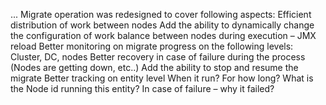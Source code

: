 ...
Migrate operation was redesigned to cover following aspects:
Efficient distribution of work between nodes
Add the ability to dynamically change the configuration of work balance between nodes during execution – JMX reload
Better monitoring on migrate progress on the following levels: Cluster, DC, nodes
Better recovery in case of failure during the process (Nodes are getting down, etc..)
Add the ability to stop and resume the migrate
Better tracking on entity level
When it run?
For how long?
What is the Node id running this entity?
In case of failure – why it failed?
